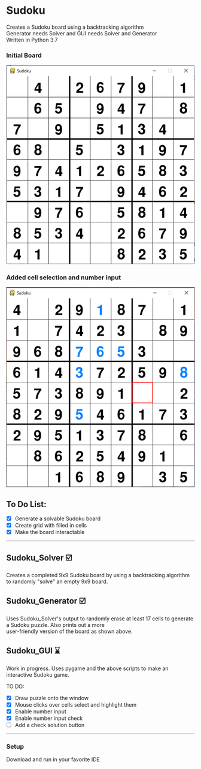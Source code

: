 # Sudoku
Creates a Sudoku board using a backtracking algorithm  
Generator needs Solver and GUI needs Solver and Generator  
Written in Python 3.7  

### Initial Board
![Example Board](Media/Sudoku_v2.PNG) 

### Added cell selection and number input
![Board](Media/Sudoku_2.PNG)

## To Do List:
- [x] Generate a solvable Sudoku board
- [x] Create grid with filled in cells
- [x] Make the board interactable

---

## Sudoku_Solver :ballot_box_with_check:
Creates a completed 9x9 Sudoku board by using a backtracking algorithm to randomly "solve" an empty 9x9 board.

## Sudoku_Generator :ballot_box_with_check:
Uses Sudoku_Solver's output to randomly erase at least 17 cells to generate a Sudoku puzzle. Also prints out a more  
user-friendly version of the board as shown above.

## Sudoku_GUI :hourglass:
Work in progress. Uses pygame and the above scripts to make an interactive Sudoku game.  

TO DO:
- [x] Draw puzzle onto the window
- [x] Mouse clicks over cells select and highlight them
- [x] Enable number input
- [x] Enable number input check
- [ ] Add a check solution button

---

### Setup
Download and run in your favorite IDE
